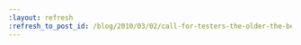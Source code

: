 ```yaml
---
:layout: refresh
:refresh_to_post_id: /blog/2010/03/02/call-for-testers-the-older-the-better
---
```


